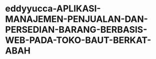 # eddyyucca-APLIKASI-MANAJEMEN-PENJUALAN-DAN-PERSEDIAN-BARANG-BERBASIS-WEB-PADA-TOKO-BAUT-BERKAT-ABAH
